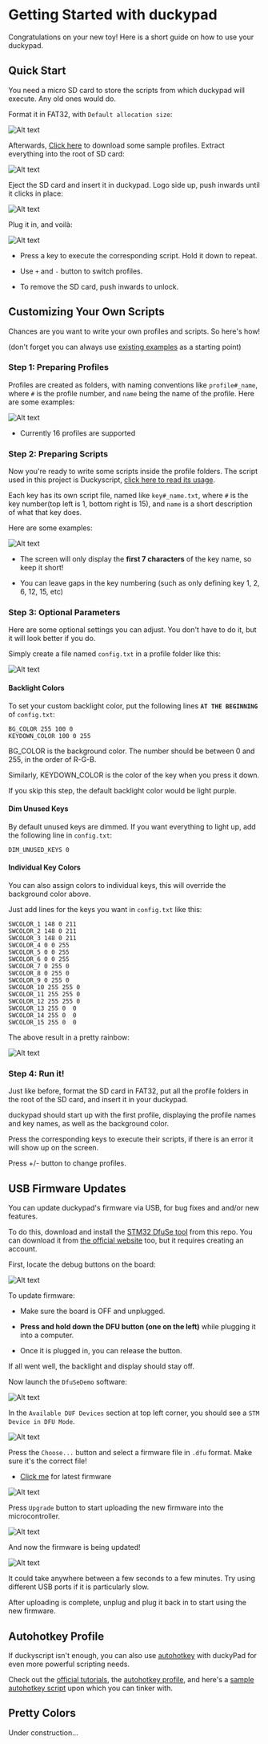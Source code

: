 # Getting Started with duckypad

Congratulations on your new toy! Here is a short guide on how to use your duckypad.

## Quick Start

You need a micro SD card to store the scripts from which duckypad will execute. Any old ones would do.

Format it in FAT32, with `Default allocation size`:

![Alt text](resources/pics/format.PNG)

Afterwards, [Click here](https://github.com/dekuNukem/duckypad/raw/master/sample_SD_card.zip) to download some sample profiles. Extract everything into the root of SD card:

![Alt text](resources/pics/sd_card.PNG)

Eject the SD card and insert it in duckypad. Logo side up, push inwards until it clicks in place:

![Alt text](resources/pics/sd_slot.jpg)

Plug it in, and voilà:

![Alt text](resources/pics/firefox_example.JPG)

* Press a key to execute the corresponding script. Hold it down to repeat.

* Use `+` and `-` button to switch profiles.

* To remove the SD card, push inwards to unlock.

## Customizing Your Own Scripts

Chances are you want to write your own profiles and scripts. So here's how! 

(don't forget you can always use [existing examples](https://github.com/dekuNukem/duckypad/raw/master/sample_SD_card.zip) as a starting point)

### Step 1: Preparing Profiles

Profiles are created as folders, with naming conventions like `profile#_name`, where `#` is the profile number, and `name` being the name of the profile. Here are some examples:

![Alt text](resources/pics/profile_examples.png)

* Currently 16 profiles are supported

### Step 2: Preparing Scripts

Now you're ready to write some scripts inside the profile folders. The script used in this project is Duckyscript, [click here to read its usage](https://github.com/hak5darren/USB-Rubber-Ducky/wiki/Duckyscript).

Each key has its own script file, named like `key#_name.txt`, where `#` is the key number(top left is 1, bottom right is 15), and `name` is a short description of what that key does. 

Here are some examples:

![Alt text](resources/pics/key_scripts.png)

* The screen will only display the **first 7 characters** of the key name, so keep it short!

* You can leave gaps in the key numbering (such as only defining key 1, 2, 6, 12, 15, etc)

### Step 3: Optional Parameters

Here are some optional settings you can adjust. You don't have to do it, but it will look better if you do.

Simply create a file named `config.txt` in a profile folder like this:

![Alt text](resources/pics/config.png)

#### Backlight Colors

To set your custom backlight color, put the following lines **`AT THE BEGINNING`** of `config.txt`:

```
BG_COLOR 255 100 0
KEYDOWN_COLOR 100 0 255
```

BG_COLOR is the background color. The number should be between 0 and 255, in the order of R-G-B.

Similarly, KEYDOWN_COLOR is the color of the key when you press it down.

If you skip this step, the default backlight color would be light purple.

#### Dim Unused Keys

By default unused keys are dimmed. If you want everything to light up, add the following line in `config.txt`:

```
DIM_UNUSED_KEYS 0
```

#### Individual Key Colors

You can also assign colors to individual keys, this will override the background color above.

Just add lines for the keys you want in `config.txt` like this:

```
SWCOLOR_1 148 0 211
SWCOLOR_2 148 0 211
SWCOLOR_3 148 0 211
SWCOLOR_4 0 0 255
SWCOLOR_5 0 0 255
SWCOLOR_6 0 0 255
SWCOLOR_7 0 255 0
SWCOLOR_8 0 255 0
SWCOLOR_9 0 255 0
SWCOLOR_10 255 255 0
SWCOLOR_11 255 255 0
SWCOLOR_12 255 255 0
SWCOLOR_13 255 0  0
SWCOLOR_14 255 0  0
SWCOLOR_15 255 0  0
```

The above result in a pretty rainbow:

![Alt text](resources/pics/rainbow.jpg)

### Step 4: Run it!

Just like before, format the SD card in FAT32, put all the profile folders in the root of the SD card, and insert it in your duckypad.

duckypad should start up with the first profile, displaying the profile names and key names, as well as the background color.

Press the corresponding keys to execute their scripts, if there is an error it will show up on the screen.

Press +/- button to change profiles.

## USB Firmware Updates

You can update duckypad's firmware via USB, for bug fixes and and/or new features. 

To do this, download and install the [STM32 DfuSe tool](resources/en.stsw-stm32080_stm32_DfuSe.zip) from this repo. You can download it from [the official website](https://www.st.com/en/development-tools/stsw-stm32080.html) too, but it requires creating an account.

First, locate the debug buttons on the board:

![Alt text](resources/pics/buttons.jpg)

To update firmware:

* Make sure the board is OFF and unplugged.

* **Press and hold down the DFU button (one on the left)** while plugging it into a computer.

* Once it is plugged in, you can release the button.

If all went well, the backlight and display should stay off.

Now launch the `DfuSeDemo` software:

![Alt text](resources/pics/dfu_start.png)

In the `Available DUF Devices` section at top left corner, you should see a `STM Device in DFU Mode`.

![Alt text](resources/pics/dfu_available.png)

Press the `Choose...` button and select a firmware file in `.dfu` format. Make sure it's the correct file!

* [Click me](firmware/kbord.dfu) for latest firmware

![Alt text](resources/pics/dfu_choose.png)

Press `Upgrade` button to start uploading the new firmware into the microcontroller.

![Alt text](resources/pics/dfu_upgrade.png)

And now the firmware is being updated!

![Alt text](resources/pics/dfu_uploading.png)

It could take anywhere between a few seconds to a few minutes. Try using different USB ports if it is particularly slow. 

After uploading is complete, unplug and plug it back in to start using the new firmware. 

## Autohotkey Profile

If duckyscript isn't enough, you can also use [autohotkey](https://www.autohotkey.com) with duckyPad for even more powerful scripting needs.

Check out the [official tutorials](https://www.autohotkey.com/docs_1.0/Tutorial.htm), the [autohotkey profile](https://github.com/dekuNukem/duckypad/raw/master/sample_SD_card.zip), and here's a [sample autohotkey script](resources/duckypad_autohotkey_script.ahk) upon which you can tinker with. 

## Pretty Colors

Under construction...
